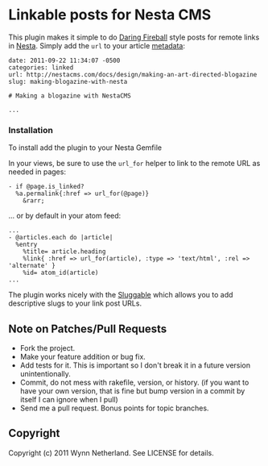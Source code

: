 # Linkable posts for Nesta CMS

This plugin makes it simple to do [Daring Fireball](http://daringfireball.net) style posts for remote links in [Nesta](http://nestacms.com). Simply add the `url` to your article [metadata](http://nestacms.com/docs/creating-content/metadata-reference):

    date: 2011-09-22 11:34:07 -0500
    categories: linked
    url: http://nestacms.com/docs/design/making-an-art-directed-blogazine
    slug: making-blogazine-with-nesta

    # Making a blogazine with NestaCMS

    ...

### Installation

To install add the plugin to your Nesta Gemfile

In your views, be sure to use the `url_for` helper to link to the remote URL as needed in pages:

    - if @page.is_linked?
      %a.permalink{:href => url_for(@page)}
        &rarr;

... or by default in your atom feed:

    ...
    - @articles.each do |article|
      %entry
        %title= article.heading
        %link{ :href => url_for(article), :type => 'text/html', :rel => 'alternate' }
        %id= atom_id(article)
    ...

The plugin works nicely with the [Sluggable](https://github.com/pengwynn/nesta-plugin-sluggable) which allows you to add descriptive slugs to your link post URLs.

## Note on Patches/Pull Requests

* Fork the project.
* Make your feature addition or bug fix.
* Add tests for it. This is important so I don't break it in a
  future version unintentionally.
* Commit, do not mess with rakefile, version, or history.
  (if you want to have your own version, that is fine but
   bump version in a commit by itself I can ignore when I pull)
* Send me a pull request. Bonus points for topic branches.

## Copyright

Copyright (c) 2011 Wynn Netherland. See LICENSE for details.